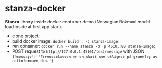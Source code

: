 # stanza-docker
**Stanza** library inside docker container demo (Norwegian Bokmaal model load inside at first app start).

- clone project;
- build docker image: `docker build . -t stanza-image`;
- run container: `docker run --name stanza -d -p 45101:80 stanza-image`;
- POST request to `http://127.0.0.1:45101/test/message` with JSON `{'message': 'Formuesskatten er en skatt som utlignes på grunnlag av nettoformuen din.'}`